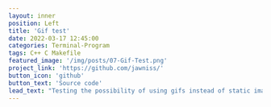 ```yaml
---
layout: inner
position: Left
title: 'Gif test'
date: 2022-03-17 12:45:00
categories: Terminal-Program
tags: C++ C Makefile
featured_image: '/img/posts/07-Gif-Test.png'
project_link: 'https://github.com/jawniss/'
button_icon: 'github'
button_text: 'Source code'
lead_text: "Testing the possibility of using gifs instead of static images."
---
```

